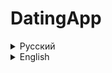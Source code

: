 # DatingApp
<details>

<summary>Русский</summary>

## Установка зависимостей

1. Убедитесь, что на вашей системе установлен Python версии 3.10 или выше.
2. Клонируйте репозиторий проекта на вашу локальную машину.
3. В терминале перейдите в директорию проекта.
4. Создайте виртуальное окружение, чтобы изолировать зависимости проекта:
`python -m venv myenv`

5. Активируйте виртуальное окружение:

- Для Windows:

  `myenv\Scripts\activate`

- Для macOS/Linux:

  `source myenv/bin/activate`

6. Установите зависимости из файла `requirements.txt`:

`pip install -r requirements.txt`

## Конфигурация базы данных

1. Откройте файл `settings.py` в директории проекта.
2. Найдите секцию `DATABASES` и настройте соединение с вашей базой данных. Вы можете использовать SQLite, MySQL, PostgreSQL или другую базу данных, поддерживаемую Django.
3. Раскомментируйте необходимые параметры, такие как имя базы данных, пользователя, пароль и хост.
4. Сохраните изменения в файле `settings.py`.
5. Создайте файл .env в директории проекта.
6. Аналогично файлу `.env-dist` создайте переменные окружения и сохраните этот файл.

## Применение миграций

1. В терминале перейдите в директорию проекта.
2. Выполните следующую команду для создания необходимых таблиц в базе данных:
`python manage.py makemigrations`
`python manage.py migrate`


## Запуск сервера разработки

1. В терминале перейдите в директорию проекта.
2. Запустите сервер разработки Django с помощью следующей команды:
`python manage.py runserver`


3. После успешного запуска сервера, откройте веб-браузер и перейдите по адресу `http://localhost:8000/` для доступа к вашему проекту на Django.

## Дополнительные шаги

- Для настройки статических файлов и медиа-файлов, обратитесь к соответствующей документации Django.
- Для создания суперпользователя (администратора), используйте следующую команду:
`python manage.py createsuperuser`
Следуйте инструкциям в терминале для указания имени пользователя и пароля.

</details>

<details>

<summary>English</summary>
## Installing dependencies

1. Make sure you have Python version 3.10 or higher installed on your system.
2. Clone the project repository to your local machine.
3. In the terminal, navigate to the project directory.
4. Create a virtual environment to isolate the project's dependencies:
`python -m venv myenv`.

5. Activate the virtual environment:

- For Windows:

  `myenv\Scripts\activate`.

- For macOS/Linux:

  `source myenv/bin/activate`.

6. Install dependencies from the `requirements.txt` file:

`pip install -r requirements.txt`.

## Database Configuration

1. Open the `settings.py` file in the project directory.
2. Locate the `DATABASES` section and configure a connection to your database. You can use SQLite, MySQL, PostgreSQL or another database supported by Django.
3. Uncomment the required parameters such as database name, user, password and host.
4. Save the changes in the `settings.py` file.
5. Create an .env file in the project directory.
6. Similar to the `.env-dist` file, create environment variables and save this file.

## Applying migrations

1. In the terminal, navigate to the project directory.
2. Run the following command to create the necessary tables in the database:
`python manage.py makemigrations`.
`python manage.py migrate`.


## Start the development server

1. In the terminal, navigate to the project directory.
2. Start the Django development server using the following command:
`python manage.py runserver`.


3. Once the server is successfully started, open a web browser and navigate to `http://localhost:8000/` to access your Django project.

## Additional steps

- To configure static files and media files, refer to the appropriate Django documentation.
- To create a superuser (administrator), use the following command:
`python manage.py createsuperuser`.
Follow the instructions in the terminal to specify a username and password.

</details>


